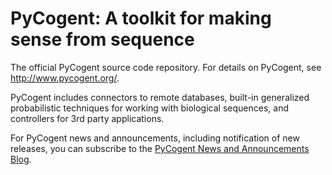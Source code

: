 PyCogent: A toolkit for making sense from sequence
==================================================

The official PyCogent source code repository. For details on PyCogent, see http://www.pycogent.org/.

PyCogent includes connectors to remote databases, built-in generalized probabilistic techniques for working with biological sequences, and controllers for 3rd party applications.

For PyCogent news and announcements, including notification of new releases, you can subscribe to the [PyCogent News and Announcements Blog](http://pycogent.wordpress.com).
